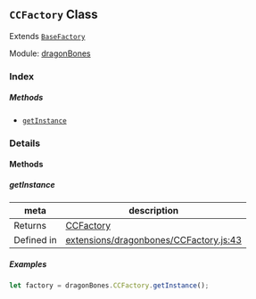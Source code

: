 ## `CCFactory` Class

Extends [`BaseFactory`](BaseFactory.md)


Module: [dragonBones](../modules/dragonBones.md)






### Index



##### Methods

  - [`getInstance`](#getinstance) 



### Details




<!-- Method Block -->
#### Methods


##### getInstance



| meta | description |
|------|-------------|
| Returns | <a href="../classes/CCFactory.html" class="crosslink">CCFactory</a> 
| Defined in | [extensions/dragonbones/CCFactory.js:43](https://github.com/cocos-creator/engine/blob/79b9133d6e0e44b4b8f033ba86231ae21522f2dc/extensions/dragonbones/CCFactory.js#L43) |


##### Examples

```js
let factory = dragonBones.CCFactory.getInstance();
```


